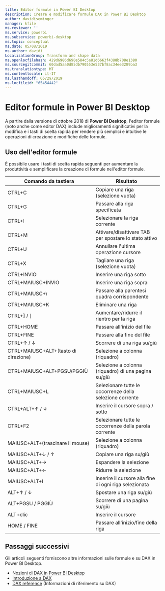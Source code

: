 ```yaml
---
title: Editor formule in Power BI Desktop
description: Creare e modificare formule DAX in Power BI Desktop
author: davidiseminger
manager: kfile
ms.reviewer: ''
ms.service: powerbi
ms.subservice: powerbi-desktop
ms.topic: conceptual
ms.date: 05/08/2019
ms.author: davidi
LocalizationGroup: Transform and shape data
ms.openlocfilehash: 429d6986d690e584c5a81d6663f4388b708e1380
ms.sourcegitcommit: 60dad5aa0d85db790553e537bf8ac34ee3289ba3
ms.translationtype: MT
ms.contentlocale: it-IT
ms.lasthandoff: 05/29/2019
ms.locfileid: "65454442"
---
```

# <a name="formula-editor-in-power-bi-desktop"></a>Editor formule in Power BI Desktop

A partire dalla versione di ottobre 2018 di **Power BI Desktop**, l'editor formule (noto anche come editor DAX) include miglioramenti significativi per la modifica e i tasti di scelta rapida per rendere più semplici e intuitive le operazioni di creazione e modifiche delle formule. 

## <a name="using-the-formula-editor"></a>Uso dell'editor formule

È possibile usare i tasti di scelta rapida seguenti per aumentare la produttività e semplificare la creazione di formule nell'editor formule.


|Comando da tastiera  |Risultato  |
|---------|---------|
|CTRL+C  | Copiare una riga (selezione vuota) |
|CTRL+G  |Passare alla riga specificata |
|CTRL+I  |Selezionare la riga corrente  |
|CTRL+M  |Attivare/disattivare TAB per spostare lo stato attivo |
|CTRL+U  |Annullare l'ultima operazione cursore  |
|CTRL+X   | Tagliare una riga (selezione vuota) |
|CTRL+INVIO  |Inserire una riga sotto  |
|CTRL+MAIUSC+INVIO  |Inserire una riga sopra  |
|CTRL+MAIUSC+\  |Passare alla parentesi quadra corrispondente  |
|CTRL+MAIUSC+K  |Eliminare una riga  |
|CTRL+] / [  |Aumentare/ridurre il rientro per la riga  |
|CTRL+HOME  |Passare all'inizio del file  |
|CTRL+FINE  |Passare alla fine del file  |
|CTRL+↑ / ↓   |Scorrere di una riga su/giù  |
|CTRL+MAIUSC+ALT+(tasto di direzione)  |Selezione a colonna (riquadro)  |
|CTRL+MAIUSC+ALT+PGSU/PGGIÙ  |Selezione a colonna (riquadro) di una pagina su/giù |
|CTRL+MAIUSC+L  |Selezionare tutte le occorrenze della selezione corrente |
|CTRL+ALT+↑ / ↓  |Inserire il cursore sopra / sotto  |
|CTRL+F2  |Selezionare tutte le occorrenze della parola corrente | 
|MAIUSC+ALT+(trascinare il mouse) |Selezione a colonna (riquadro)  |
|MAIUSC+ALT+↓ / ↑  |Copiare una riga su/giù  |
|MAIUSC+ALT+→  |Espandere la selezione  |
|MAIUSC+ALT+←  |Ridurre la selezione |
|MAIUSC+ALT+I  |Inserire il cursore alla fine di ogni riga selezionata |
|ALT+↑ / ↓  | Spostare una riga su/giù |
|ALT+PGSU / PGGIÙ  |Scorrere di una pagina su/giù  |
|ALT+clic  |Inserire il cursore  |
|HOME / FINE  |Passare all'inizio/fine della riga  |

## <a name="next-steps"></a>Passaggi successivi

Gli articoli seguenti forniscono altre informazioni sulle formule e su DAX in Power BI Desktop.

* [Nozioni di DAX in Power BI Desktop](desktop-quickstart-learn-dax-basics.md)
* [Introduzione a DAX](https://docs.microsoft.com/power-bi/guided-learning/introductiontodax?tutorial-step=1)
* [DAX reference](https://msdn.microsoft.com/query-bi/dax/data-analysis-expressions-dax-reference) (Informazioni di riferimento su DAX)

